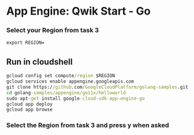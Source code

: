 # App Engine: Qwik Start - Go

### Select your Region from task 3
```cmd
export REGION=
```

## Run in cloudshell
```cmd
gcloud config set compute/region $REGION
gcloud services enable appengine.googleapis.com
git clone https://github.com/GoogleCloudPlatform/golang-samples.git
cd golang-samples/appengine/go11x/helloworld
sudo apt-get install google-cloud-sdk-app-engine-go
gcloud app deploy
gcloud app browse
```

### Select the Region from task 3 and press y when asked
